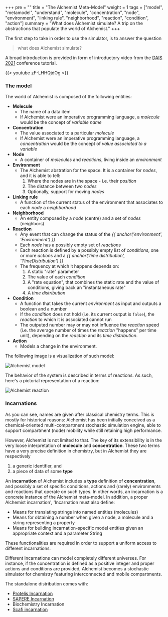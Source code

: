 +++
pre = ""
title = "The Alchemist Meta-Model"
weight = 1
tags = ["model", "metamodel", "understand", "molecule", "concentration", "node", "environment", "linking rule", "neighborhood", "reaction", "condition", "action"]
summary = "What does Alchemist simulate? A trip on the abstractions that populate the world of Alchemist."
+++

The first step to take in order to use the simulator, is to answer the question

> what does Alchemist simulate?

A broad introduction is provided in form of introductory video from the [DAIS 2021](http://www.discotec.org/2021/dais.html)
conference tutorial.

{{< youtube zF-LHHQjdOg >}}

### The model

The world of Alchemist is composed of the following entities:

* **Molecule**
    * The name of a data item
    * If Alchemist were an imperative programming language, a *molecule* would be the concept of *variable name*
* **Concentration**
    * The value associated to a particular *molecule*
    * If Alchemist were an imperative programming language, a *concentration* would be the concept of *value associated to a variable*
* **Node**
    * A container of *molecules* and *reactions*, living inside an *environment*
* **Environment**
    * The Alchemist abstration for the space. It is a container for *nodes*, and it is able to tell:
        1. Where the nodes are in the space - i.e. their *position*
        2. The distance between two *nodes*
        3. Optionally, support for moving *nodes*
* **Linking rule**
    * A function of the current status of the environment that associates to each *node* a *neighborhood*
* **Neighborhood**
    * An entity composed by a *node* (centre) and a set of *nodes* (neighbors)
* **Reaction**
    * Any event that can change the status of the *{{ anchor('environment', 'Environment') }}*
    * Each *node* has a possibly empty set of *reactions*
    * Each reaction is defined by a possibly empty list of *conditions*, one or more *actions* and a *{{ anchor('time distribution', 'TimeDistribution') }}*
    * The frequency at which it happens depends on:
        1. A static "rate" parameter
        2. The value of each *condition*
        3. A "rate equation", that combines the static rate and the value of conditions, giving back an "instantaneous rate"
        4. A *time distribution*
* **Condition**
    * A function that takes the current *environment* as input and outputs a boolean and a number
    * If the *condition* does not hold (i.e. its current output is ``false``), the *reaction* to which it is associated cannot run
    * The outputed number may or may not influence the *reaction* speed (i.e. the average number of times the *reaction* "happens" per time unit), depending on the *reaction* and its *time distribution*.
* **Action**
    * Models a change in the environment.

The following image is a visualization of such model:

![Alchemist model](/images/simulator/model.svg)

The behavior of the system is described in terms of reactions. As such, here's a pictorial representation of a reaction:

![Alchemist reaction](/images/simulator/reaction.svg)


### Incarnations

As you can see, names are given after classical chemistry terms.
This is mostly for historical reasons: Alchemist has been initially conceived as a chemical-oriented multi-compartment
stochastic simulation engine, able to support compartment (node) mobility while still retaining high performance.

However, Alchemist is not limited to that. The key of its extensibility is in the very loose interpretation of
**molecule** and **concentration**. These two terms have a very precise definition in chemistry, but in Alchemist they
are respectively

1. a generic identifier, and
2. a piece of data of some **type**

An **incarnation** of Alchemist includes a **type** definition of **concentration**,
and possibly a set of specific conditions, actions and (rarely) environments and reactions that operate on such types.
In other words, an incarnation is a concrete instance of the Alchemist meta-model.
In addition, a proper Alchemist incarnation', 'Incarnation must also define:

* Means for translating strings into named entities (molecules)
* Means for obtaining a number when given a node, a molecule and a string representing a property
* Means for building incarnation-specific model entities given an appropriate context and a parameter String

These functionalities are required in order to support a uniform access to different incarnations.

Different Incarnations can model completely different universes.
For instance, if the concentration is defined as a positive integer and proper actions and conditions are provided,
Alchemist becomes a stochastic simulator for chemistry featuring interconnected and mobile compartments.

The standalone distribution comes with:

* [Protelis Incarnation](http://protelis.org)
* [SAPERE Incarnation](http://dx.doi.org/10.1016/j.pmcj.2014.12.002)
* Biochemistry Incarnation
* [Scafi incarnation](https://scafi.github.io/)
